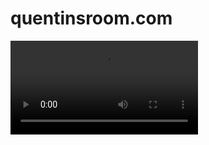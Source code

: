 # quentinsroom.com
<video autoplay loop id = "quentinsroom">

<source src = "quentinsroom.mp4" type = "video/mp4">

#quentinsroom {
  position: fixed;
  right: 0;
  bottom: 0;
  min-width: 100%;
  min-height: 100%;
}


</video>

